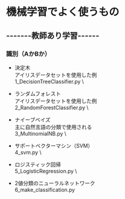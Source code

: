 # 機械学習でよく使うもの

## -------教師あり学習------

### 識別（AかBか）
- 決定木 \
アイリスデータセットを使用した例 \
    1_DecisionTreeClassifier.py \
    

- ランダムフォレスト \
アイリスデータセットを使用した例 \
    2_RandomForestClassifier.py \

- ナイーブベイズ \
    主に自然言語の分類で使用される \
    3_MultinomialNB.py \

- サポートベクターマシン（SVM） \
    4_svm.py \

- ロジスティック回帰 \
    5_LogisticRegression.py \

- 2値分類のニューラルネットワーク \
    6_make_classification.py



